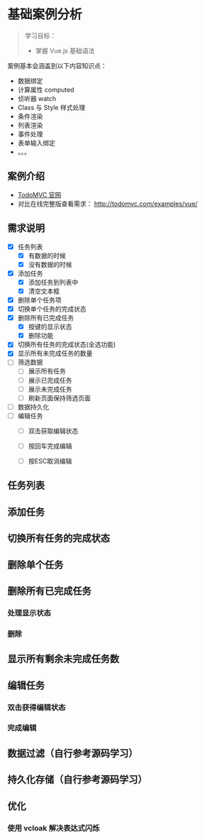 # 基础案例分析

> 学习目标：
>
> - 掌握 Vue.js 基础语法

案例基本会涵盖到以下内容知识点：

- 数据绑定
- 计算属性 computed
- 侦听器 watch
- Class 与 Style 样式处理
- 条件渲染
- 列表渲染
- 事件处理
- 表单输入绑定
- 。。。

## 案例介绍

- [TodoMVC 官网](http://todomvc.com/)
- 对比在线完整版查看需求： http://todomvc.com/examples/vue/ 

## 需求说明

- [x] 任务列表
    - [x] 有数据的时候
    - [x] 没有数据的时候
- [x] 添加任务
    - [x] 添加任务到列表中
    - [x] 清空文本框
- [x] 删除单个任务项
- [x] 切换单个任务的完成状态
- [x] 删除所有已完成任务
    - [x] 按键的显示状态
    - [x] 删除功能
- [x] 切换所有任务的完成状态(全选功能)
- [x] 显示所有未完成任务的数量
- [ ] 筛选数据
    - [ ] 展示所有任务
    - [ ] 展示已完成任务
    - [ ] 展示未完成任务
    - [ ] 刷新页面保持筛选页面
- [ ] 数据持久化
- [ ] 编辑任务
    - [ ] 双击获取编辑状态
    - [ ] 按回车完成编辑
    - [ ] 按ESC取消编辑



## 任务列表



## 添加任务



## 切换所有任务的完成状态



## 删除单个任务



## 删除所有已完成任务

### 处理显示状态



### 删除



## 显示所有剩余未完成任务数



## 编辑任务

### 双击获得编辑状态



### 完成编辑



## 数据过滤（自行参考源码学习）

## 持久化存储（自行参考源码学习）

## 优化

### 使用 vcloak 解决表达式闪烁


